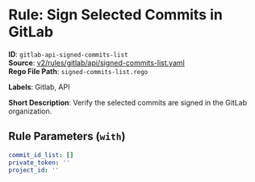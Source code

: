 # Rule: Sign Selected Commits in GitLab

**ID**: `gitlab-api-signed-commits-list`  
**Source**: [v2/rules/gitlab/api/signed-commits-list.yaml](https://github.com/scribe-public/sample-policies/v2/rules/gitlab/api/signed-commits-list.yaml)  
**Rego File Path**: `signed-commits-list.rego`  

**Labels**: Gitlab, API

**Short Description**: Verify the selected commits are signed in the GitLab organization.

## Rule Parameters (`with`)

```yaml
commit_id_list: []
private_token: ''
project_id: ''
```
